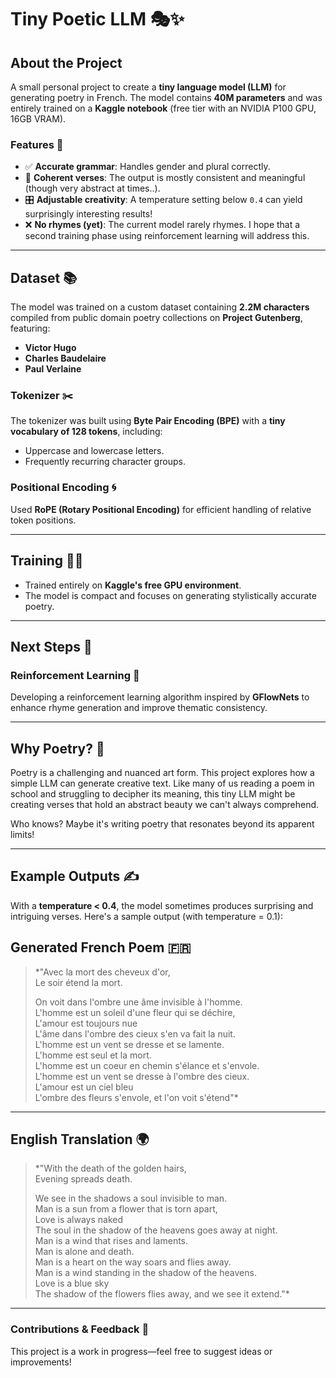 # Tiny Poetic LLM 🎭✨

## About the Project

A small personal project to create a **tiny language model (LLM)** for generating poetry in French. The model contains **40M parameters** and was entirely trained on a **Kaggle notebook** (free tier with an NVIDIA P100 GPU, 16GB VRAM). 

### Features 🌟
- ✅ **Accurate grammar**: Handles gender and plural correctly.  
- 📝 **Coherent verses**: The output is mostly consistent and meaningful (though very abstract at times..).  
- 🎛️ **Adjustable creativity**: A temperature setting below `0.4` can yield surprisingly interesting results!  
- ❌ **No rhymes (yet)**: The current model rarely rhymes. I hope that a second training phase using reinforcement learning will address this.  

---

## Dataset 📚

The model was trained on a custom dataset containing **2.2M characters** compiled from public domain poetry collections on **Project Gutenberg**, featuring:  
- **Victor Hugo**  
- **Charles Baudelaire**  
- **Paul Verlaine**

### Tokenizer ✂️  
The tokenizer was built using **Byte Pair Encoding (BPE)** with a **tiny vocabulary of 128 tokens**, including:  
- Uppercase and lowercase letters.  
- Frequently recurring character groups.  

### Positional Encoding 🌀  
Used **RoPE (Rotary Positional Encoding)** for efficient handling of relative token positions.  

---

## Training 🏋️‍♂️

- Trained entirely on **Kaggle's free GPU environment**.  
- The model is compact and focuses on generating stylistically accurate poetry.  

---

## Next Steps 🚀  

### Reinforcement Learning 🤖  
Developing a reinforcement learning algorithm inspired by **GFlowNets** to enhance rhyme generation and improve thematic consistency.  

---

## Why Poetry? 🎨  

Poetry is a challenging and nuanced art form. This project explores how a simple LLM can generate creative text. Like many of us reading a poem in school and struggling to decipher its meaning, this tiny LLM might be creating verses that hold an abstract beauty we can't always comprehend.  

Who knows? Maybe it's writing poetry that resonates beyond its apparent limits!  

---

## Example Outputs ✍️  

With a **temperature < 0.4**, the model sometimes produces surprising and intriguing verses. Here's a sample output (with temperature = 0.1):  

## Generated French Poem 🇫🇷

> *"Avec la mort des cheveux d'or,  
> Le soir étend la mort.  
>  
> On voit dans l'ombre une âme invisible à l'homme.  
> L'homme est un soleil d'une fleur qui se déchire,  
> L'amour est toujours nue  
> L'âme dans l'ombre des cieux s'en va fait la nuit.  
> L'homme est un vent se dresse et se lamente.  
> L'homme est seul et la mort.  
> L'homme est un coeur en chemin s'élance et s'envole.  
> L'homme est un vent se dresse à l'ombre des cieux.  
> L'amour est un ciel bleu  
> L'ombre des fleurs s'envole, et l'on voit s'étend"*  

---

## English Translation 🌍

> *"With the death of the golden hairs,  
> Evening spreads death.  
>  
> We see in the shadows a soul invisible to man.  
> Man is a sun from a flower that is torn apart,  
> Love is always naked  
> The soul in the shadow of the heavens goes away at night.  
> Man is a wind that rises and laments.  
> Man is alone and death.  
> Man is a heart on the way soars and flies away.  
> Man is a wind standing in the shadow of the heavens.  
> Love is a blue sky  
> The shadow of the flowers flies away, and we see it extend."*  

---

### Contributions & Feedback 💬  
This project is a work in progress—feel free to suggest ideas or improvements!  
